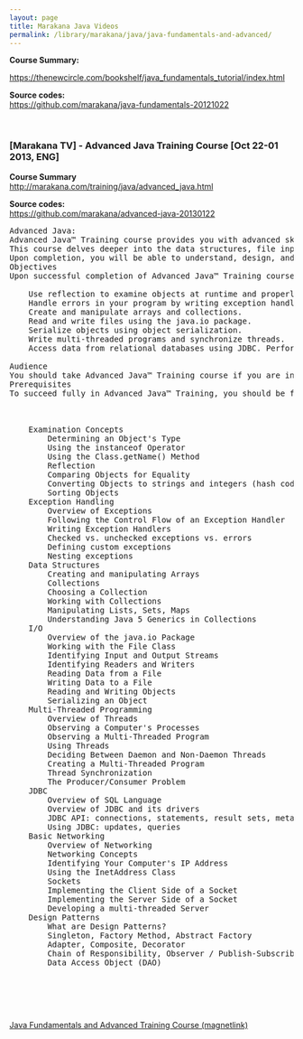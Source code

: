 ```yaml
---
layout: page
title: Marakana Java Videos
permalink: /library/marakana/java/java-fundamentals-and-advanced/
---
```



<strong>Course Summary:</strong><br/>
<!-- https://marakana.com/static/courseware/java_fundamentals/index.html<br/> -->
https://thenewcircle.com/bookshelf/java_fundamentals_tutorial/index.html<br/>

<strong>Source codes:</strong><br/>
https://github.com/marakana/java-fundamentals-20121022

<br/>

<h3>[Marakana TV] - Advanced Java Training Course [Oct 22-01 2013, ENG]</h3>

<strong>Course Summary</strong><br/>
http://marakana.com/training/java/advanced_java.html


<strong>Source codes:</strong><br/>
https://github.com/marakana/advanced-java-20130122


<pre>
Advanced Java:
Advanced Java™ Training course provides you with advanced skills for programming in Java language.
This course delves deeper into the data structures, file input and output features, exception handing, object oriented design and analysis, object serialization, database connectivity with JDBC, multi-threaded programming, and networking capabilities of Java.
Upon completion, you will be able to understand, design, and develop complex Java-based applications.
Objectives
Upon successful completion of Advanced Java™ Training course, you will be able to:

    Use reflection to examine objects at runtime and properly compare objects for equality.
    Handle errors in your program by writing exception handlers.
    Create and manipulate arrays and collections.
    Read and write files using the java.io package.
    Serialize objects using object serialization.
    Write multi-threaded programs and synchronize threads.
    Access data from relational databases using JDBC. Perform basic network communication using sockets.

Audience
You should take Advanced Java™ Training course if you are interested in learning more about the Java programming language in order to learn advanced programming techniques and concepts.
Prerequisites
To succeed fully in Advanced Java™ Training, you should be familiar and comfortable with basic Java programming concepts: Java syntax and object-oriented programming (OOP) in Java. These topics are covered in our Fundamentals of Java™ Training course.



    Examination Concepts
        Determining an Object's Type
        Using the instanceof Operator
        Using the Class.getName() Method
        Reflection
        Comparing Objects for Equality
        Converting Objects to strings and integers (hash codes)
        Sorting Objects
    Exception Handling
        Overview of Exceptions
        Following the Control Flow of an Exception Handler
        Writing Exception Handlers
        Checked vs. unchecked exceptions vs. errors
        Defining custom exceptions
        Nesting exceptions
    Data Structures
        Creating and manipulating Arrays
        Collections
        Choosing a Collection
        Working with Collections
        Manipulating Lists, Sets, Maps
        Understanding Java 5 Generics in Collections
    I/O
        Overview of the java.io Package
        Working with the File Class
        Identifying Input and Output Streams
        Identifying Readers and Writers
        Reading Data from a File
        Writing Data to a File
        Reading and Writing Objects
        Serializing an Object
    Multi-Threaded Programming
        Overview of Threads
        Observing a Computer's Processes
        Observing a Multi-Threaded Program
        Using Threads
        Deciding Between Daemon and Non-Daemon Threads
        Creating a Multi-Threaded Program
        Thread Synchronization
        The Producer/Consumer Problem
    JDBC
        Overview of SQL Language
        Overview of JDBC and its drivers
        JDBC API: connections, statements, result sets, metadata
        Using JDBC: updates, queries
    Basic Networking
        Overview of Networking
        Networking Concepts
        Identifying Your Computer's IP Address
        Using the InetAddress Class
        Sockets
        Implementing the Client Side of a Socket
        Implementing the Server Side of a Socket
        Developing a multi-threaded Server
    Design Patterns
        What are Design Patterns?
        Singleton, Factory Method, Abstract Factory
        Adapter, Composite, Decorator
        Chain of Responsibility, Observer / Publish-Subscribe, Strategy, Template
        Data Access Object (DAO)


</pre>

<br/>
<br/>

<a href="magnet:?xt=urn:btih:afde301438e44a8979bacf7293c61d78711becfa&dn=marakana.com%20-%20Java%20Fundamentals%20and%20Advanced%20%C2%AE%20vampiri6ka&tr=http%3A%2F%2Fbt3.rutracker.org%2Fann%3Fuk%3D6WROVr5o1y&tr=http%3A%2F%2Fretracker.local%2Fannounce">Java Fundamentals and Advanced Training Course (magnetlink)</a>



